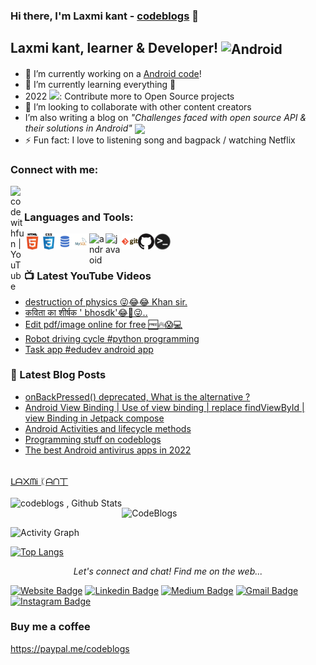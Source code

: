 ### Hi there, I'm Laxmi kant - [codeblogs][website] 👋

<!-- ## I'm a Student, learner & Developer! -->
## Laxmi kant, learner & Developer! <img align="center" alt="Android" width="55" src="https://media.giphy.com/media/Y4bzv6DYbYzy8jDnoW/giphy.gif"/>

- 🔭 I’m currently working on a [Android code][website]!
- 🌱 I’m currently learning everything 🤣
- 2022 <img src="https://media.giphy.com/media/dWCu9zDikqi9R4W3VC/giphy.gif" width="50">: Contribute more to Open Source projects
- 👯 I’m looking to collaborate with other content creators
- I’m also writing a blog on *"Challenges faced with open source API & their solutions in Android"* <img align="center" src="https://media.giphy.com/media/oQ4OCSlVyI2QCHFAo9/giphy.gif" width="30">
- ⚡ Fun fact: I love to listening song and bagpack / watching Netflix

### Connect with me:

<!-- [<img align="left" alt="codewith-fun.github.io" width="22px" src="https://raw.githubusercontent.com/iconic/open-iconic/master/svg/globe.svg" />][website] -->
[<img align="left" alt="codewithfun | YouTube" width="22px" src="https://cdn.jsdelivr.net/npm/simple-icons@v3/icons/youtube.svg" />][youtube]
<!-- [<img align="left" alt="pal_meja | Twitter" width="22px" src="https://cdn.jsdelivr.net/npm/simple-icons@v3/icons/twitter.svg" />][twitter] -->
<!-- [<img align="left" alt="codeblogs | LinkedIn" width="22px" src="https://cdn.jsdelivr.net/npm/simple-icons@v3/icons/linkedin.svg" />][linkedin] -->
<!-- [<img align="left" alt="pal_meja | Instagram" width="22px" src="https://cdn.jsdelivr.net/npm/simple-icons@v3/icons/instagram.svg" />][instagram] -->

<br />

### Languages and Tools:

[<img align="left" alt="HTML5" width="26px" src="https://raw.githubusercontent.com/github/explore/80688e429a7d4ef2fca1e82350fe8e3517d3494d/topics/html/html.png" />][webdevplaylist]
[<img align="left" alt="CSS3" width="26px" src="https://raw.githubusercontent.com/github/explore/80688e429a7d4ef2fca1e82350fe8e3517d3494d/topics/css/css.png" />][cssplaylist]
[<img align="left" alt="SQL" width="26px" src="https://raw.githubusercontent.com/github/explore/80688e429a7d4ef2fca1e82350fe8e3517d3494d/topics/sql/sql.png" />][webdevplaylist]
[<img align="left" alt="MySQL" width="26px" src="https://raw.githubusercontent.com/github/explore/80688e429a7d4ef2fca1e82350fe8e3517d3494d/topics/mysql/mysql.png" />][webdevplaylist]
[<img align="left" alt="android" width="26px" src="https://github.com/actions/starter-workflows/blob/948df6a3d0b8c4d80d97154eaa4bcbc157cff432/icons/android.svg" />][webdevplaylist]
[<img align="left" alt="java" width="26px" src="https://github.com/codewith-fun/Flash/blob/master/PNG/java.png" />][webdevplaylist]
[<img align="left" alt="Git" width="26px" src="https://raw.githubusercontent.com/github/explore/80688e429a7d4ef2fca1e82350fe8e3517d3494d/topics/git/git.png" />][webdevplaylist]
[<img align="left" alt="GitHub" width="26px" src="https://raw.githubusercontent.com/github/explore/78df643247d429f6cc873026c0622819ad797942/topics/github/github.png" />][webdevplaylist]
[<img align="left" alt="HTML5" width="26px" src="https://raw.githubusercontent.com/github/explore/80688e429a7d4ef2fca1e82350fe8e3517d3494d/topics/terminal/terminal.png" />][webdevplaylist]

<br />
<br />


### 📺 Latest YouTube Videos
<!-- YOUTUBE:START -->
- [destruction of physics 😜😂😂 Khan sir.](https://www.youtube.com/watch?v=_tctee7NIPY)
- [कविता का शीर्षक &#39; bhosdk&#39;😂🤣😜..](https://www.youtube.com/watch?v=H2o1n0b7Isg)
- [Edit pdf/image online for free 🆓🔥😱💻](https://www.youtube.com/watch?v=nrpM446_TFc)
- [Robot driving cycle #python programming](https://www.youtube.com/watch?v=9DbQQgwupUM)
- [Task app #edudev android app](https://www.youtube.com/watch?v=itaUeF7f7eo)
<!-- YOUTUBE:END -->



### 📕 Latest Blog Posts
<!-- BLOG-POST-LIST:START -->
- [onBackPressed&lpar;&rpar; deprecated, What is the alternative ?](https://codeblogs.medium.com/onbackpressed-deprecated-what-is-the-alternative-da70a1d8a8a7?source=rss-535b12e1a601------2)
- [Android View Binding | Use of view binding | replace findViewById | view Binding in Jetpack compose](https://codeblogs.medium.com/android-view-binding-use-of-view-binding-replace-findviewbyid-view-binding-in-jetpack-compose-2b7c4c6a6c3c?source=rss-535b12e1a601------2)
- [Android Activities and lifecycle methods](https://codeblogs.medium.com/android-activities-and-lifecycle-methods-77a5f79fb904?source=rss-535b12e1a601------2)
- [Programming stuff on codeblogs](https://codeblogs.medium.com/programming-stuff-on-codeblogs-5919ee894d99?source=rss-535b12e1a601------2)
- [The best Android antivirus apps in 2022](https://codeblogs.medium.com/the-best-android-antivirus-apps-in-2022-b2d2e4ea7dd2?source=rss-535b12e1a601------2)
<!-- BLOG-POST-LIST:END -->

<!-- ### 🔰 🔰 Services 🔨
 - SSL/SSH providing.
 - AWS Setup.
 - 🔨 Custom C-panel setup
 - 🌐 DNS 
 - 📱 Mobile App development
 - 📱 💻 Cros Platform development
 - Desktop App development
 - Aws micro services
 - ✅ Code review
 - spam me on 📧 codeblogs03@gmail.com
 -->
</br>
<div class="badge-base LI-profile-badge" data-locale="en_US" data-size="large" data-theme="dark" data-type="HORIZONTAL" data-vanity="ᒪᗩ᙭ᗰꭵ-ᛕᗩᑎ丅-1a853318b" data-version="v1"><a class="badge-base__link LI-simple-link" href="https://in.linkedin.com/in/%E1%92%AA%E1%97%A9%E1%99%AD%E1%97%B0%EA%AD%B5-%E1%9B%95%E1%97%A9%E1%91%8E%E4%B8%85-1a853318b?trk=profile-badge">ᒪᗩ᙭ᗰᎥ ᛕᗩᑎ丅</a></div>
              
 </br>

<img align="left" alt="codeblogs , Github Stats" src="https://github-readme-stats.vercel.app/api?username=codewith-fun&theme=blue-green&show_icons=true&hide_border=true" />

<p><img align="center" src="https://github-readme-streak-stats.herokuapp.com/?user=codewith-fun&theme=github-dark&hide_border=true" alt="CodeBlogs"/></p>

![Activity Graph](https://activity-graph.herokuapp.com/graph?username=codewith-fun&theme=github&hide_border=true&bg_color=0d1117&area_color=1f6fea&line=38d252&point=1f6fea&color=fefefe)
<br />

[![Top Langs](https://github-readme-stats-akshayashokcode.vercel.app/api/top-langs/?layout=compact&bg_color=0d1117&username=codewith-fun&langs_count=10&hide_title=true&hide_border=true&text_color=fefefe&theme=gotham&hide=html)](https://github.com/anuraghazra/github-readme-stats)
<br />

<!-- BLOG-POST-LIST:START
<img src="https://github-readme-stats.vercel.app/api/top-langs/?username=darktheft&layout=compact" />
-->

<p align="center">
  <i>Let's connect and chat! Find me on the web...</i>
  
   [![Website Badge](https://img.shields.io/badge/codeblogs.info-47CCCC?style=flat&logo=Google-Chrome&logoColor=white&link=https://codeblogs.info/)](https://codeblogs.info/) 
   [![Linkedin Badge](https://img.shields.io/badge/Laxmikant-blue?style=flat-square&logo=Linkedin&logoColor=white&link=https://www.linkedin.com/in/laxmi-kant-1a853318b/)](https://www.linkedin.com/in/laxmi-kant-1a853318b/) 
   [![Medium Badge](https://img.shields.io/badge/@codeblogs-000000?style=flat&labelColor=000000&logo=Medium&link=https://medium.com/@codeblogs)](https://medium.com/@codeblogs) 
   [![Gmail Badge](https://img.shields.io/badge/Laxmi_kant-c14438?style=flat-square&logo=Gmail&logoColor=white&link=mailto:laxmipalkant01@gmail.com)](mailto:laxmipalkant01@gmail.com)
   [![Instagram Badge](https://img.shields.io/badge/-@_laxmikant-purple?style=flat&logo=instagram&logoColor=white&link=https://instagram.com/_laxmikant/)](https://instagram.com/_laxmikant) 
 
 </p>
 
 
<!--  ### Spotify Playing: <img align="center" alt="Headphone" height="60" src="https://media.giphy.com/media/6vIxndGbXhng34GgYE/giphy.gif" />
[![Spotify](https://spotify-now-playing-laxmikant.vercel.app/api/spotify/?background_color=0d1117&border_color=0d1117)][spotify]
  -->
  ### Buy me a coffee
https://paypal.me/codeblogs

[website]: https://medium.com/@codeblogs
<!-- [twitter]: https://twitter.com/codewith_fun -->
[youtube]: https://www.youtube.com/channel/UCdbUomS4yFXN9D3_ZLtJJUg
<!-- [instagram]: https://instagram.com/pal_meja -->
<!-- [linkedin]: https://in.linkedin.com/in/laxmi-kant-1a853318b -->
[webdevplaylist]: https://www.youtube.com/channel/UCdbUomS4yFXN9D3_ZLtJJUg
[jsplaylist]: https://www.youtube.com/channel/UCdbUomS4yFXN9D3_ZLtJJUg
[cssplaylist]: https://www.youtube.com/channel/UCdbUomS4yFXN9D3_ZLtJJUg
[reactplaylist]: https://www.youtube.com/channel/UCdbUomS4yFXN9D3_ZLtJJUg
